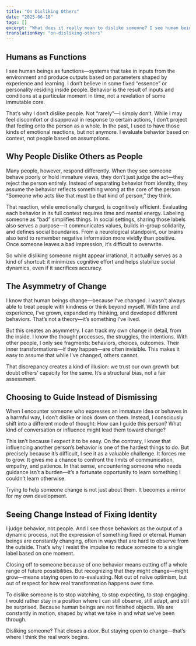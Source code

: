```yaml
---
title: "On Disliking Others"
date: "2025-06-18"
tags: []
excerpt: "What does it really mean to dislike someone? I see human beings not as containers with fixed contents, but as functions whose outputs change based on their inputs and past learning. From this perspective, there is no real meaning in disliking a person as such. The only thing worth evaluating is their behavior. So why, then, do so many people end up disliking others?"
translationKey: "on-disliking-others"
---
```


## Humans as Functions

I see human beings as functions—systems that take in inputs from the environment and produce outputs based on parameters shaped by experience and learning. I don’t believe in some fixed “essence” or personality residing inside people. Behavior is the result of inputs and conditions at a particular moment in time, not a revelation of some immutable core.

That’s why I don’t dislike people. Not “rarely”—I simply don’t. While I may feel discomfort or disapproval in response to certain actions, I don’t project that feeling onto the person as a whole. In the past, I used to have those kinds of emotional reactions, but not anymore. I evaluate behavior based on context, not people based on assumptions.

## Why People Dislike Others as People

Many people, however, respond differently. When they see someone behave poorly or hold immature views, they don’t just judge the act—they reject the person entirely. Instead of separating behavior from identity, they assume the behavior reflects something wrong at the core of the person. “Someone who acts like that must be that kind of person,” they think.

That reaction, while emotionally charged, is cognitively efficient. Evaluating each behavior in its full context requires time and mental energy. Labeling someone as “bad” simplifies things. In social settings, sharing those labels also serves a purpose—it communicates values, builds in-group solidarity, and defines social boundaries. From a neurological standpoint, our brains also tend to remember negative information more vividly than positive. Once someone leaves a bad impression, it’s difficult to overwrite.

So while disliking someone might appear irrational, it actually serves as a kind of shortcut: it minimizes cognitive effort and helps stabilize social dynamics, even if it sacrifices accuracy.

## The Asymmetry of Change

I know that human beings change—because I’ve changed. I wasn’t always able to treat people with kindness or think beyond myself. With time and experience, I’ve grown, expanded my thinking, and developed different behaviors. That’s not a theory—it’s something I’ve lived.

But this creates an asymmetry. I can track my own change in detail, from the inside. I know the thought processes, the struggles, the intentions. With other people, I only see fragments: behaviors, choices, outcomes. Their inner transformations—if they happen—are often invisible. This makes it easy to assume that while I’ve changed, others cannot.

That discrepancy creates a kind of illusion: we trust our own growth but doubt others’ capacity for the same. It’s a structural bias, not a fair assessment.

## Choosing to Guide Instead of Dismissing

When I encounter someone who expresses an immature idea or behaves in a harmful way, I don’t dislike or look down on them. Instead, I consciously shift into a different mode of thought: How can I guide this person? What kind of conversation or influence might lead them toward change?

This isn’t because I expect it to be easy. On the contrary, I know that influencing another person’s behavior is one of the hardest things to do. But precisely because it’s difficult, I see it as a valuable challenge. It forces me to grow. It gives me a chance to confront the limits of communication, empathy, and patience. In that sense, encountering someone who needs guidance isn’t a burden—it’s a fortunate opportunity to learn something I couldn’t learn otherwise.

Trying to help someone change is not just about them. It becomes a mirror for my own development.

## Seeing Change Instead of Fixing Identity

I judge behavior, not people. And I see those behaviors as the output of a dynamic process, not the expression of something fixed or eternal. Human beings are constantly changing, often in ways that are hard to observe from the outside. That’s why I resist the impulse to reduce someone to a single label based on one moment.

Closing off to someone because of one behavior means cutting off a whole range of future possibilities. But recognizing that they might change—might grow—means staying open to re-evaluating. Not out of naïve optimism, but out of respect for how real transformation happens over time.

To dislike someone is to stop watching, to stop expecting, to stop engaging. I would rather stay in a position where I can still observe, still adapt, and still be surprised. Because human beings are not finished objects. We are constantly in motion, shaped by what we take in and what we’ve been through.

Disliking someone? That closes a door. But staying open to change—that’s where I think the real work begins.
